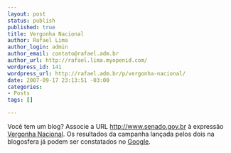 ```yaml
--- 
layout: post
status: publish
published: true
title: Vergonha Nacional
author: Rafael Lima
author_login: admin
author_email: contato@rafael.adm.br
author_url: http://rafael.lima.myopenid.com/
wordpress_id: 141
wordpress_url: http://rafael.adm.br/p/vergonha-nacional/
date: 2007-09-17 23:13:51 -03:00
categories: 
- Posts
tags: []

---
```

Voc&ecirc; tem um blog? Associe a URL <a target="_blank" href="http://www.senado.gov.br/">http://www.senado.gov.br</a> &agrave; express&atilde;o <a target="_blank" href="http://www.senado.gov.br/">Vergonha Nacional</a>. Os resultados da campanha lan&ccedil;ada pelos dois na blogosfera j&aacute; podem ser constatados no <a target="_blank" href="http://www.google.com.br/search?q=vergonha+nacional">Google</a>.
